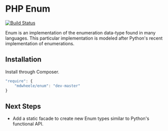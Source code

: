 # PHP Enum

[![Build Status](https://travis-ci.org/mdwheele/enum.png?branch=master)](https://travis-ci.org/mdwheele/enum)

Enum is an implementation of the enumeration data-type found in many languages.  This particular implementation is modeled after Python's recent implementation of enumerations.

## Installation

Install through Composer.

```js
"require": {
    "mdwheele/enum": "dev-master"
}
```

## Next Steps

* Add a static facade to create new Enum types similar to Python's functional API.